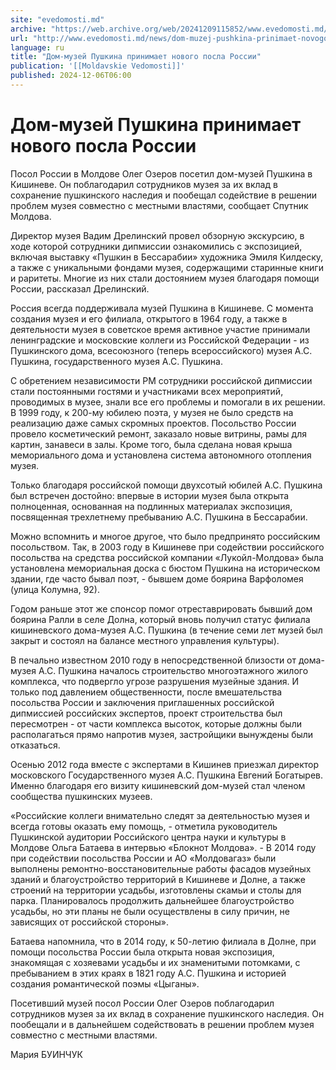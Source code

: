 ```yaml
---
site: "evedomosti.md"
archive: "https://web.archive.org/web/20241209115852/www.evedomosti.md/news/dom-muzej-pushkina-prinimaet-novogo-posla-rossii"
url: "http://www.evedomosti.md/news/dom-muzej-pushkina-prinimaet-novogo-posla-rossii"
language: ru
title: "Дом-музей Пушкина принимает нового посла России"
publication: '[[Moldavskie Vedomosti]]'
published: 2024-12-06T06:00
---
```


# Дом-музей Пушкина принимает нового посла России

Посол России в Молдове Олег Озеров посетил дом-музей Пушкина в Кишиневе. Он поблагодарил сотрудников музея за их вклад в сохранение пушкинского наследия и пообещал содействие в решении проблем музея совместно с местными властями, сообщает Спутник Молдова.

Директор музея Вадим Дрелинский провел обзорную экскурсию, в ходе которой сотрудники дипмиссии ознакомились с экспозицией, включая выставку «Пушкин в Бессарабии» художника Эмиля Килдеску, а также с уникальными фондами музея, содержащими старинные книги и раритеты. Многие из них стали достоянием музея благодаря помощи России, рассказал Дрелинский.

Россия всегда поддерживала музей Пушкина в Кишиневе. С момента создания музея и его филиала, открытого в 1964 году, а также в деятельности музея в советское время активное участие принимали ленинградские и московские коллеги из Российской Федерации - из Пушкинского дома, всесоюзного (теперь всероссийского) музея А.С. Пушкина, государственного музея А.С. Пушкина.

С обретением независимости РМ сотрудники российской дипмиссии стали постоянными гостями и участниками всех мероприятий, проводимых в музее, знали все его проблемы и помогали в их решении. В 1999 году, к 200-му юбилею поэта, у музея не было средств на реализацию даже самых скромных проектов. Посольство России провело косметический ремонт, заказало новые витрины, рамы для картин, занавеси в залы. Кроме того, была сделана новая крыша мемориального дома и установлена система автономного отопления музея.

Только благодаря российской помощи двухсотый юбилей А.С. Пушкина был встречен достойно: впервые в истории музея была открыта полноценная, основанная на подлинных материалах экспозиция, посвященная трехлетнему пребыванию А.С. Пушкина в Бессарабии.

Можно вспомнить и многое другое, что было предпринято российским посольством. Так, в 2003 году в Кишиневе при содействии российского посольства на средства российской компании «Лукойл-Молдова» была установлена мемориальная доска с бюстом Пушкина на историческом здании, где часто бывал поэт, - бывшем доме боярина Варфоломея (улица Колумна, 92).

Годом раньше этот же спонсор помог отреставрировать бывший дом боярина Ралли в селе Долна, который вновь получил статус филиала кишиневского дома-музея А.С. Пушкина (в течение семи лет музей был закрыт и состоял на балансе местного управления культуры).

В печально известном 2010 году в непосредственной близости от дома-музея А.С. Пушкина началось строительство многоэтажного жилого комплекса, что подвергло угрозе разрушения музейные здания. И только под давлением общественности, после вмешательства посольства России и заключения приглашенных российской дипмиссией российских экспертов, проект строительства был пересмотрен - от части комплекса высоток, которые должны были располагаться прямо напротив музея, застройщики вынуждены были отказаться.

Осенью 2012 года вместе с экспертами в Кишинев приезжал директор московского Государственного музея А.С. Пушкина Евгений Богатырев. Именно благодаря его визиту кишиневский дом-музей стал членом сообщества пушкинских музеев.

«Российские коллеги внимательно следят за деятельностью музея и всегда готовы оказать ему помощь, - отметила руководитель Пушкинской аудитории Российского центра науки и культуры в Молдове Ольга Батаева в интервью «Блокнот Молдова». - В 2014 году при содействии посольства России и АО «Молдовагаз» были выполнены ремонтно-восстановительные работы фасадов музейных зданий и благоустройство территорий в Кишиневе и Долне, а также строений на территории усадьбы, изготовлены скамьи и столы для парка. Планировалось продолжить дальнейшее благоустройство усадьбы, но эти планы не были осуществлены в силу причин, не зависящих от российской стороны».

Батаева напомнила, что в 2014 году, к 50-летию филиала в Долне, при помощи посольства России была открыта новая экспозиция, знакомящая с хозяевами усадьбы и их знаменитыми потомками, с пребыванием в этих краях в 1821 году А.С. Пушкина и историей создания романтической поэмы «Цыганы».

Посетивший музей посол России Олег Озеров поблагодарил сотрудников музея за их вклад в сохранение пушкинского наследия. Он пообещали и в дальнейшем содействовать в решении проблем музея совместно с местными властями.

Мария БУИНЧУК